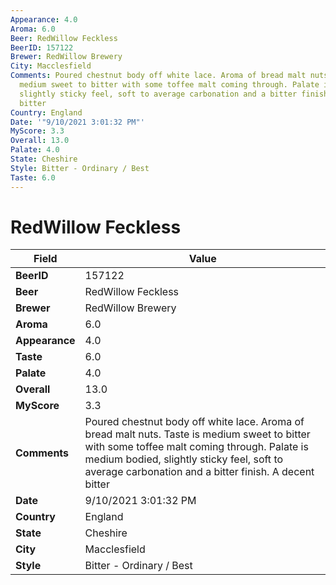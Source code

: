 ```yaml
---
Appearance: 4.0
Aroma: 6.0
Beer: RedWillow Feckless
BeerID: 157122
Brewer: RedWillow Brewery
City: Macclesfield
Comments: Poured chestnut body off white lace. Aroma of bread malt nuts. Taste is
  medium sweet to bitter with some toffee malt coming through. Palate is medium bodied,
  slightly sticky feel, soft to average carbonation and a bitter finish. A decent
  bitter
Country: England
Date: '"9/10/2021 3:01:32 PM"'
MyScore: 3.3
Overall: 13.0
Palate: 4.0
State: Cheshire
Style: Bitter - Ordinary / Best
Taste: 6.0
---
```


# RedWillow Feckless

| Field         | Value |
|---------------|-------|
| **BeerID** | 157122 |
| **Beer** | RedWillow Feckless |
| **Brewer** | RedWillow Brewery |
| **Aroma** | 6.0 |
| **Appearance** | 4.0 |
| **Taste** | 6.0 |
| **Palate** | 4.0 |
| **Overall** | 13.0 |
| **MyScore** | 3.3 |
| **Comments** | Poured chestnut body off white lace. Aroma of bread malt nuts. Taste is medium sweet to bitter with some toffee malt coming through. Palate is medium bodied, slightly sticky feel, soft to average carbonation and a bitter finish. A decent bitter |
| **Date** | 9/10/2021 3:01:32 PM |
| **Country** | England |
| **State** | Cheshire |
| **City** | Macclesfield |
| **Style** | Bitter - Ordinary / Best |
